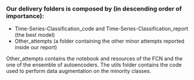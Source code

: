 ### Our delivery folders is composed by (in descending order of importance):
- Time-Series-Classification_code and Time-Series-Classification_report (the best model)
- Other_attempts (a folder containing the other minor attempts reported inside our report)

Other_attempts contains the notebook and resources of the FCN and the one of the ensemble of autoencoders.
The utils folder contains the code used to perform data augmentation on the minority classes. 
